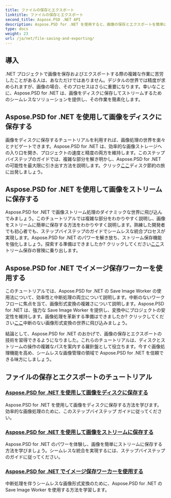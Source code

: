 ```yaml
---
title: ファイルの保存とエクスポート
linktitle: ファイルの保存とエクスポート
second_title: Aspose.PSD .NET API
description: Aspose.PSD for .NET を使用すると、画像の保存とエクスポートを簡単に習得できます。効率的なディスクおよびストリーム操作については、ステップバイステップのチュートリアルに従ってください。
type: docs
weight: 23
url: /ja/net/file-saving-and-exporting/
---
```

## 導入

.NET プロジェクトで画像を保存およびエクスポートする際の複雑な作業に苦労したことがある人は、あなただけではありません。デジタルの世界では精度が求められますが、画像の場合、そのプロセスはさらに重要になります。幸いなことに、Aspose.PSD for .NET は、画像をディスクに保存してストリームするためのシームレスなソリューションを提供し、その作業を簡素化します。

## Aspose.PSD for .NET を使用して画像をディスクに保存する

画像をディスクに保存するチュートリアルを利用すれば、画像処理の世界を楽々とナビゲートできます。Aspose.PSD for .NET は、効率的な画像ストレージへの入り口を開き、プロジェクトの速度と精度の両方を維持します。このステップバイステップのガイドでは、複雑な部分を解き明かし、Aspose.PSD for .NET の可能性を最大限に引き出す方法を説明します。クリック[ここ](./save-images-to-disk/)ディスク節約の旅に出発しましょう。

## Aspose.PSD for .NET を使用して画像をストリームに保存する

Aspose.PSD for .NET で画像ストリーム処理のダイナミックな世界に飛び込んでみましょう。このチュートリアルでは複雑な部分をわかりやすく説明し、画像をストリームに簡単に保存する方法をわかりやすく説明します。熟練した開発者でも初心者でも、ステップバイステップのガイドでシームレスな統合プロセスが実現します。Aspose.PSD for .NET のパワーを解き放ち、ストリーム保存機能を強化しましょう。探索する準備はできましたか? クリックしてください[ここ](./save-images-to-stream/)ストリーム保存の冒険に乗り出します。

## Aspose.PSD for .NET でイメージ保存ワーカーを使用する

このチュートリアルでは、Aspose.PSD for .NET の Save Image Worker の使用法について、効率性と中断処理の両立について説明します。中断のないワークフローに焦点を当て、画像形式変換の複雑さについて説明します。Aspose.PSD for .NET は、強力な Save Image Worker を提供し、変換中にプロジェクトの安定性を維持します。画像処理を革新する準備はできましたか? クリックしてください[ここ](./save-image-worker/)中断のない画像形式変換の世界に飛び込みましょう。

結論として、Aspose.PSD for .NET のおかげで、画像の保存とエクスポートの技術を習得できるようになりました。これらのチュートリアルは、ディスクとストリームの操作の複雑なパスを案内する羅針盤として役立ちます。今すぐ画像処理機能を高め、シームレスな画像管理の領域で Aspose.PSD for .NET を信頼できる味方にしましょう。

## ファイルの保存とエクスポートのチュートリアル
### [Aspose.PSD for .NET を使用して画像をディスクに保存する](./save-images-to-disk/)
Aspose.PSD for .NET を使用して画像をディスクに保存する方法を学びます。効率的な画像処理のために、このステップバイステップ ガイドに従ってください。
### [Aspose.PSD for .NET を使用して画像をストリームに保存する](./save-images-to-stream/)
Aspose.PSD for .NET のパワーを体験し、画像を簡単にストリームに保存する方法を学びましょう。シームレスな統合を実現するには、ステップバイステップのガイドに従ってください。
### [Aspose.PSD for .NET でイメージ保存ワーカーを使用する](./save-image-worker/)
中断処理を伴うシームレスな画像形式変換のために、Aspose.PSD for .NET の Save Image Worker を使用する方法を学習します。